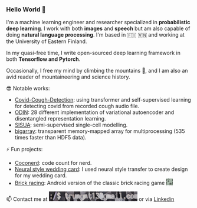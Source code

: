 ### Hello World 👋

I'm a machine learning engineer and researcher specialized in **probabilistic deep learning**. I work with both **images** and **speech** but am also capable of doing **natural language processing**.
I'm based in :finland: 🇻🇳 and working at the University of Eastern Finland.

In my quasi-free time, I write open-sourced deep learning framework in both **Tensorflow and Pytorch**. 

Occasionally, I free my mind by climbing the mountains :mount_fuji:, and I am also an avid reader of mountaineering and science history.

:sunglasses: Notable works:

- [Covid-Cough-Detection](https://github.com/trungnt13/Covid-Cough-Detection): using transformer and self-supervised learning for detecting covid from recorded cough audio file. 
- [ODIN](https://github.com/trungnt13/odin-ai): 28 different implementation of variational autoencoder and disentangled representation learning.
- [SISUA](https://github.com/trungnt13/sisua): semi-supervised single-cell modelling.
- [bigarray](https://github.com/trungnt13/bigarray): transparent memory-mapped array for multiprocessing (535 times faster than HDF5 data).

⚡ Fun projects:

- [Coconerd](https://github.com/trungnt13/Code-counts): code count for nerd.
- [Neural style wedding card](https://github.com/trungnt13/neural-style-transfer): I used neural style transfer to create design for my wedding card.
- [Brick racing](https://play.google.com/store/apps/details?id=com.trunganh.superbrickracing): Android version of the classic brick racing game <img src="https://github.com/trungnt13/trungnt13/blob/main/brick_racing.png" width="18">

📫 Contact me at <img src="https://github.com/trungnt13/trungnt13/blob/main/tmp3.png" width="240">
or via [Linkedin](https://www.linkedin.com/in/trungnt13/)
<!-- ![Email](https://github.com/trungnt13/trungnt13/blob/main/tmp3.png | width=100) -->
